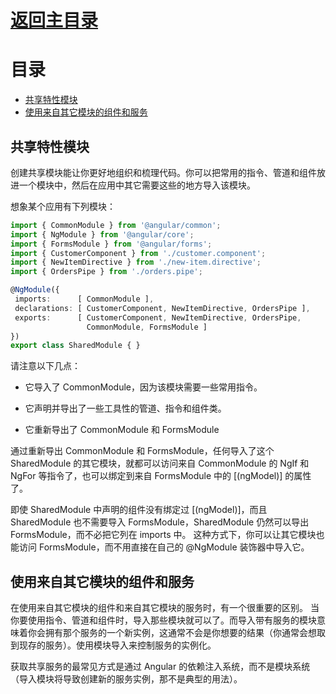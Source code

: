 # [返回主目录](Readme.md)<!-- omit in toc --> 

# 目录 <!-- omit in toc --> 
- [共享特性模块](#%e5%85%b1%e4%ba%ab%e7%89%b9%e6%80%a7%e6%a8%a1%e5%9d%97)
- [使用来自其它模块的组件和服务](#%e4%bd%bf%e7%94%a8%e6%9d%a5%e8%87%aa%e5%85%b6%e5%ae%83%e6%a8%a1%e5%9d%97%e7%9a%84%e7%bb%84%e4%bb%b6%e5%92%8c%e6%9c%8d%e5%8a%a1)


## 共享特性模块

创建共享模块能让你更好地组织和梳理代码。你可以把常用的指令、管道和组件放进一个模块中，然后在应用中其它需要这些的地方导入该模块。

想象某个应用有下列模块：
```ts
import { CommonModule } from '@angular/common';
import { NgModule } from '@angular/core';
import { FormsModule } from '@angular/forms';
import { CustomerComponent } from './customer.component';
import { NewItemDirective } from './new-item.directive';
import { OrdersPipe } from './orders.pipe';

@NgModule({
 imports:      [ CommonModule ],
 declarations: [ CustomerComponent, NewItemDirective, OrdersPipe ],
 exports:      [ CustomerComponent, NewItemDirective, OrdersPipe,
                 CommonModule, FormsModule ]
})
export class SharedModule { }
```

请注意以下几点：

- 它导入了 CommonModule，因为该模块需要一些常用指令。

- 它声明并导出了一些工具性的管道、指令和组件类。

- 它重新导出了 CommonModule 和 FormsModule

通过重新导出 CommonModule 和 FormsModule，任何导入了这个 SharedModule 的其它模块，就都可以访问来自 CommonModule 的 NgIf 和 NgFor 等指令了，也可以绑定到来自 FormsModule 中的 [(ngModel)] 的属性了。

即使 SharedModule 中声明的组件没有绑定过 [(ngModel)]，而且SharedModule 也不需要导入 FormsModule，SharedModule 仍然可以导出 FormsModule，而不必把它列在 imports 中。 这种方式下，你可以让其它模块也能访问 FormsModule，而不用直接在自己的 @NgModule 装饰器中导入它。

## 使用来自其它模块的组件和服务

在使用来自其它模块的组件和来自其它模块的服务时，有一个很重要的区别。 当你要使用指令、管道和组件时，导入那些模块就可以了。而导入带有服务的模块意味着你会拥有那个服务的一个新实例，这通常不会是你想要的结果（你通常会想取到现存的服务）。使用模块导入来控制服务的实例化。

获取共享服务的最常见方式是通过 Angular 的依赖注入系统，而不是模块系统（导入模块将导致创建新的服务实例，那不是典型的用法）。